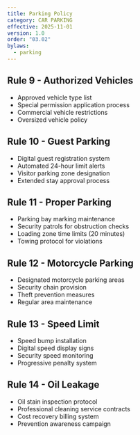 ```yaml
---
title: Parking Policy
category: CAR PARKING
effective: 2025-11-01
version: 1.0
order: "03.02"
bylaws:
  - parking
---
```


## Rule 9 - Authorized Vehicles

- Approved vehicle type list
- Special permission application process
- Commercial vehicle restrictions
- Oversized vehicle policy

## Rule 10 - Guest Parking

- Digital guest registration system
- Automated 24-hour limit alerts
- Visitor parking zone designation
- Extended stay approval process

## Rule 11 - Proper Parking

- Parking bay marking maintenance
- Security patrols for obstruction checks
- Loading zone time limits (20 minutes)
- Towing protocol for violations

## Rule 12 - Motorcycle Parking

- Designated motorcycle parking areas
- Security chain provision
- Theft prevention measures
- Regular area maintenance

## Rule 13 - Speed Limit

- Speed bump installation
- Digital speed display signs
- Security speed monitoring
- Progressive penalty system

## Rule 14 - Oil Leakage

- Oil stain inspection protocol
- Professional cleaning service contracts
- Cost recovery billing system
- Prevention awareness campaign
